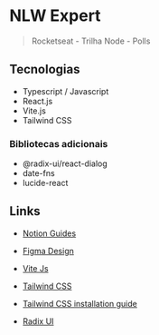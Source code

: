 # NLW Expert

> Rocketseat - Trilha Node - Polls

## Tecnologias

- Typescript / Javascript
- React.js
- Vite.js
- Tailwind CSS

### Bibliotecas adicionais

- @radix-ui/react-dialog
- date-fns
- lucide-react

## Links

- [Notion Guides](https://efficient-sloth-d85.notion.site/NLW-14-Expert-9e11ff472de64b08a5f9e277a20c3ecc)

- [Figma Design](https://www.figma.com/community/file/1336456128647909148)

- [Vite Js](https://vitejs.dev/)

- [Tailwind CSS](https://tailwindcss.com/)

- [Tailwind CSS installation guide](https://tailwindcss.com/docs/guides/vite#react)

- [Radix UI](https://www.radix-ui.com/primitives)
